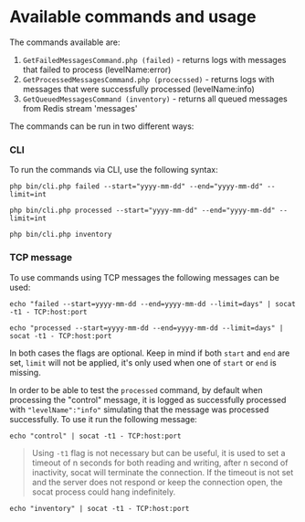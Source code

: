 # Available commands and usage

The commands available are:

1. `GetFailedMessagesCommand.php (failed)` - returns logs with messages that failed to process (levelName:error)
2. `GetProcessedMessagesCommand.php (procecssed)` - returns logs with messages that were successfully processed (levelName:info)
3. `GetQueuedMessagesCommand (inventory)` - returns all queued messages from Redis stream 'messages'

The commands can be run in two different ways:

### CLI

To run the commands via CLI, use the following syntax:

`php bin/cli.php failed --start="yyyy-mm-dd" --end="yyyy-mm-dd" --limit=int`

`php bin/cli.php processed --start="yyyy-mm-dd" --end="yyyy-mm-dd" --limit=int`

`php bin/cli.php inventory`

### TCP message

To use commands using TCP messages the following messages can be used:

`echo "failed --start=yyyy-mm-dd --end=yyyy-mm-dd --limit=days" | socat -t1 - TCP:host:port`

`echo "processed --start=yyyy-mm-dd --end=yyyy-mm-dd --limit=days" | socat -t1 - TCP:host:port`

In both cases the flags are optional. Keep in mind if both `start` and `end` are set, `limit` will not be applied, it's only used when one of `start` or `end` is missing.

In order to be able to test the `processed` command, by default when processing the "control" message, it is logged as successfully processed with `"levelName":"info"` simulating that the message was processed successfully. To use it run the following message:

`echo "control" | socat -t1 - TCP:host:port`

 > Using `-t1` flag is not necessary but can be useful, it is used to set a timeout of n seconds for both reading and writing, after n second of inactivity, socat will terminate the connection. If the timeout is not set and the server does not respond or keep the connection open, the socat process could hang indefinitely.

`echo "inventory" | socat -t1 - TCP:host:port`
